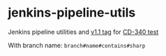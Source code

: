 # jenkins-pipeline-utils
Jenkins pipeline utilities and [v1.1 tag](https://github.com/MarkEWaite/jenkins-pipeline-utils/tree/v1.1) for [CD-340 test](https://cloudbees.atlassian.net/browse/CD-340)

With branch name: `branch#name#contains#sharp`
